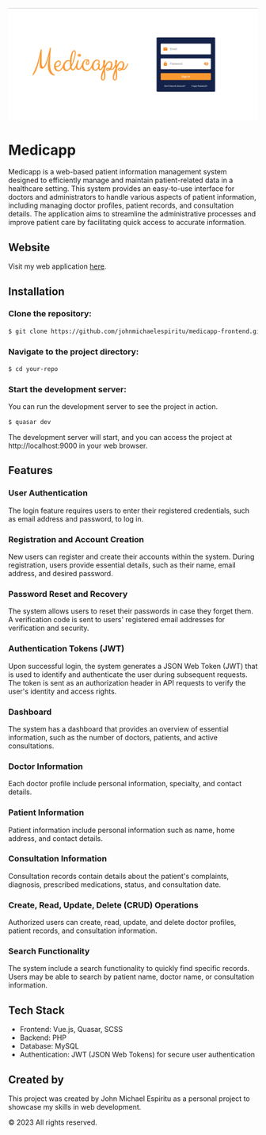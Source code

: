 ![Medicapp](https://raw.githubusercontent.com/johnmichaelespiritu/medicapp-frontend/main/public/medicapp.png)

# Medicapp

Medicapp is a web-based patient information management system designed to efficiently manage and maintain patient-related data in a healthcare setting. This system provides an easy-to-use interface for doctors and administrators to handle various aspects of patient information, including managing doctor profiles, patient records, and consultation details. The application aims to streamline the administrative processes and improve patient care by facilitating quick access to accurate information.

## Website

Visit my web application [here](https://medicapp-system.netlify.app/#/).

## Installation

### Clone the repository:

```bash
$ git clone https://github.com/johnmichaelespiritu/medicapp-frontend.git
```

### Navigate to the project directory:

```bash
$ cd your-repo
```

### Start the development server:

You can run the development server to see the project in action.

```bash
$ quasar dev
```

The development server will start, and you can access the project at http://localhost:9000 in your web browser.

## Features

### User Authentication

The login feature requires users to enter their registered credentials, such as email address and password, to log in.

### Registration and Account Creation

New users can register and create their accounts within the system. During registration, users provide essential details, such as their name, email address, and desired password.

### Password Reset and Recovery

The system allows users to reset their passwords in case they forget them. A verification code is sent to users' registered email addresses for verification and security.

### Authentication Tokens (JWT)

Upon successful login, the system generates a JSON Web Token (JWT) that is used to identify and authenticate the user during subsequent requests. The token is sent as an authorization header in API requests to verify the user's identity and access rights.

### Dashboard

The system has a dashboard that provides an overview of essential information, such as the number of doctors, patients, and active consultations.

### Doctor Information

Each doctor profile include personal information, specialty, and contact details.

### Patient Information

Patient information include personal information such as name, home address, and contact details.

### Consultation Information

Consultation records contain details about the patient's complaints, diagnosis, prescribed medications, status, and consultation date.

### Create, Read, Update, Delete (CRUD) Operations

Authorized users can create, read, update, and delete doctor profiles, patient records, and consultation information.

### Search Functionality

The system include a search functionality to quickly find specific records. Users may be able to search by patient name, doctor name, or consultation information.

## Tech Stack

- Frontend: Vue.js, Quasar, SCSS
- Backend: PHP
- Database: MySQL
- Authentication: JWT (JSON Web Tokens) for secure user authentication

## Created by

This project was created by John Michael Espiritu as a personal project to showcase my skills in web development.

© 2023 All rights reserved.
